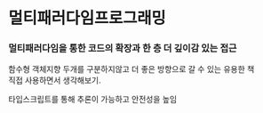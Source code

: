 # 멀티패러다임프로그래밍
### 멀티패러다임을 통한 코드의 확장과 한 층 더 깊이감 있는 접근
함수형 객체지향 두개를 구분하지않고 더 좋은 방향으로 갈 수 있는 유용한 책 <br>
직접 사용하면서 생각해보기.<br>

타입스크립트를 통해 추론이 가능하고 안전성을 높임
